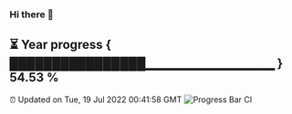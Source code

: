 ### Hi there 👋
⏳ Year progress { ████████████████▁▁▁▁▁▁▁▁▁▁▁▁▁▁ } 54.53 %
---
⏰ Updated on Tue, 19 Jul 2022 00:41:58 GMT
![Progress Bar CI](https://github.com/Moyi321/Moyi321/workflows/Progress%20Bar%20CI/badge.svg)
